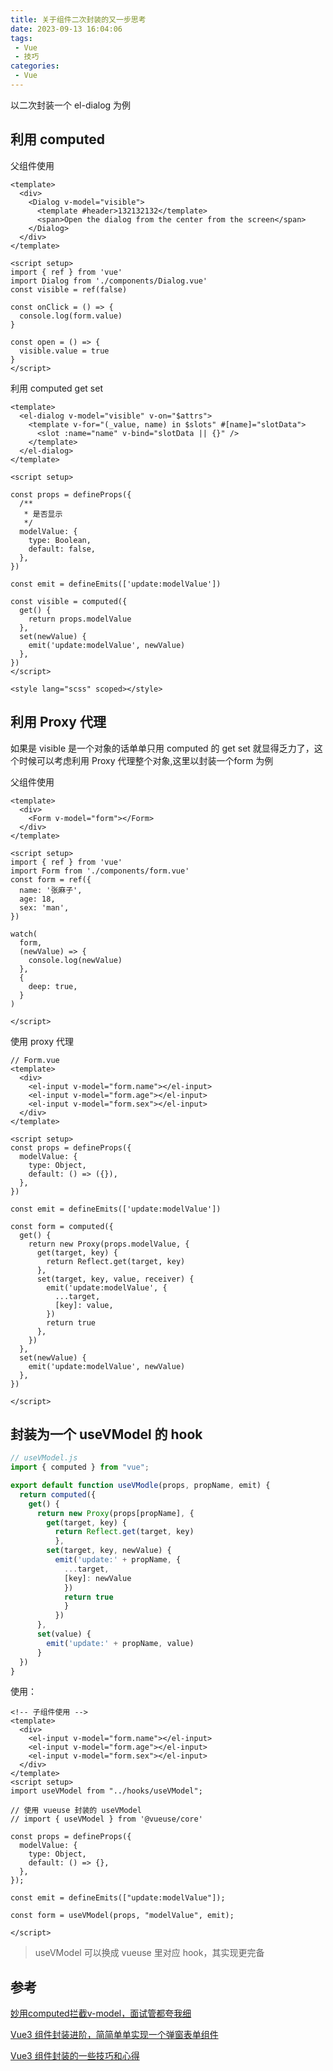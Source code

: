 ```yaml
---
title: 关于组件二次封装的又一步思考
date: 2023-09-13 16:04:06
tags:
 - Vue
 - 技巧
categories: 
 - Vue
---
```


以二次封装一个 el-dialog 为例


## 利用 computed


父组件使用

```vue
<template>
  <div>
    <Dialog v-model="visible">
      <template #header>132132132</template>
      <span>Open the dialog from the center from the screen</span>
    </Dialog>
  </div>
</template>

<script setup>
import { ref } from 'vue'
import Dialog from './components/Dialog.vue'
const visible = ref(false)

const onClick = () => {
  console.log(form.value)
}

const open = () => {
  visible.value = true
}
</script>
```

利用 computed get set

```vue
<template>
  <el-dialog v-model="visible" v-on="$attrs">
    <template v-for="(_value, name) in $slots" #[name]="slotData">
      <slot :name="name" v-bind="slotData || {}" />
    </template>
  </el-dialog>
</template>

<script setup>

const props = defineProps({
  /**
   * 是否显示
   */
  modelValue: {
    type: Boolean,
    default: false,
  },
})

const emit = defineEmits(['update:modelValue'])

const visible = computed({
  get() {
    return props.modelValue
  },
  set(newValue) {
    emit('update:modelValue', newValue)
  },
})
</script>

<style lang="scss" scoped></style>

```


## 利用 Proxy 代理

如果是 visible 是一个对象的话单单只用 computed 的 get set 就显得乏力了，这个时候可以考虑利用 Proxy 代理整个对象,这里以封装一个form 为例

父组件使用

```vue
<template>
  <div>
    <Form v-model="form"></Form>
  </div>
</template>

<script setup>
import { ref } from 'vue'
import Form from './components/form.vue'
const form = ref({
  name: '张麻子',
  age: 18,
  sex: 'man',
})

watch(
  form,
  (newValue) => {
    console.log(newValue)
  },
  {
    deep: true,
  }
)

</script>

```

使用 proxy 代理
```vue
// Form.vue
<template>
  <div>
    <el-input v-model="form.name"></el-input>
    <el-input v-model="form.age"></el-input>
    <el-input v-model="form.sex"></el-input>
  </div>
</template>

<script setup>
const props = defineProps({
  modelValue: {
    type: Object,
    default: () => ({}),
  },
})

const emit = defineEmits(['update:modelValue'])

const form = computed({
  get() {
    return new Proxy(props.modelValue, {
      get(target, key) {
        return Reflect.get(target, key)
      },
      set(target, key, value, receiver) {
        emit('update:modelValue', {
          ...target,
          [key]: value,
        })
        return true
      },
    })
  },
  set(newValue) {
    emit('update:modelValue', newValue)
  },
})

</script>

```

## 封装为一个 useVModel 的 hook

```js
// useVModel.js
import { computed } from "vue";

export default function useVModle(props, propName, emit) {
  return computed({
    get() {
      return new Proxy(props[propName], {
        get(target, key) {
          return Reflect.get(target, key)
          },
        set(target, key, newValue) {
          emit('update:' + propName, {
            ...target,
            [key]: newValue
            })
            return true
            }
          })
      },
      set(value) {
        emit('update:' + propName, value)
      }
  })
}
```

使用：

```vue
<!-- 子组件使用 -->
<template>
  <div>
    <el-input v-model="form.name"></el-input>
    <el-input v-model="form.age"></el-input>
    <el-input v-model="form.sex"></el-input>
  </div>
</template>
<script setup>
import useVModel from "../hooks/useVModel";

// 使用 vueuse 封装的 useVModel
// import { useVModel } from '@vueuse/core'

const props = defineProps({
  modelValue: {
    type: Object,
    default: () => {},
  },
});

const emit = defineEmits(["update:modelValue"]);

const form = useVModel(props, "modelValue", emit);

</script>

```

>useVModel 可以换成 vueuse 里对应 hook，其实现更完备


## 参考

[妙用computed拦截v-model，面试管都夸我细](https://juejin.cn/post/7277089907974422588#heading-0)

[Vue3 组件封装进阶，简简单单实现一个弹窗表单组件](https://juejin.cn/post/7275230782545199141#heading-0)

[Vue3 组件封装的一些技巧和心得](https://juejin.cn/post/7247050634191454266)